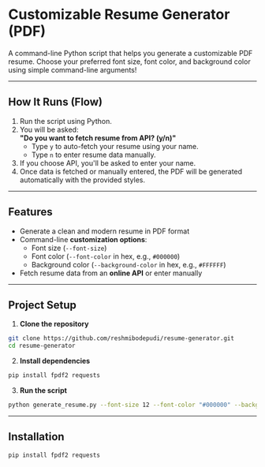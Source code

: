 # Customizable Resume Generator (PDF)

A command-line Python script that helps you generate a customizable PDF resume. Choose your preferred font size, font color, and background color using simple command-line arguments!

---

##  How It Runs (Flow)

1. Run the script using Python.
2. You will be asked:  
   **"Do you want to fetch resume from API? (y/n)"**
   - Type `y` to auto-fetch your resume using your name.
   - Type `n` to enter resume data manually.
3. If you choose API, you'll be asked to enter your name.
4. Once data is fetched or manually entered, the PDF will be generated automatically with the provided styles.

---

##  Features

- Generate a clean and modern resume in PDF format
- Command-line **customization options**:
  - Font size (`--font-size`)
  - Font color (`--font-color` in hex, e.g., `#000000`)
  - Background color (`--background-color` in hex, e.g., `#FFFFFF`)
- Fetch resume data from an **online API** or enter manually


---

##  Project Setup

1. **Clone the repository**

```bash
git clone https://github.com/reshmibodepudi/resume-generator.git
cd resume-generator
```
2. **Install dependencies**

```bash
pip install fpdf2 requests
```
3. **Run the script**

```bash
python generate_resume.py --font-size 12 --font-color "#000000" --background-color "#FFFFFF"
```

---

##  Installation

```bash
pip install fpdf2 requests
